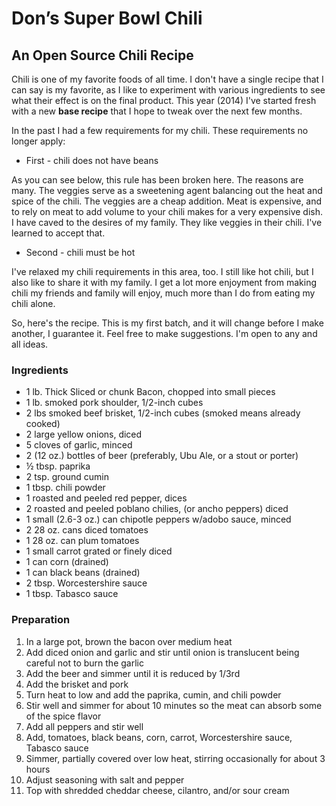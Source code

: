 # Don’s Super Bowl Chili #

## An Open Source Chili Recipe ##

Chili is one of my favorite foods of all time. I don't have a single recipe that I can say is my favorite, as I like to experiment with various ingredients to see what their effect is on the final product. This year (2014) I've started fresh with a new **base recipe** that I hope to tweak over the next few months.

In the past I had a few requirements for my chili.
These requirements no longer apply:

- First - chili does not have beans

As you can see below, this rule has been broken here. The reasons are many. The veggies serve as a sweetening agent balancing out the heat and spice of the chili. The veggies are a cheap addition. Meat is expensive, and to rely on meat to add volume to your chili makes for a very expensive dish. I have caved to the desires of my family. They like veggies in their chili. I've learned to accept that.


- Second - chili must be hot

I've relaxed my chili requirements in this area, too. I still like hot chili, but I also like to share it with my family. I get a lot more enjoyment from making chili my friends and family will enjoy, much more than I do from eating  my chili alone.

So, here's the recipe. This is my first batch, and it will change before I make another, I guarantee it.
Feel free to make suggestions. I'm open to any and all ideas.

### Ingredients ###

- 1 lb. Thick Sliced or chunk Bacon, chopped into small pieces
- 1 lb. smoked pork shoulder, 1/2-inch cubes
- 2 lbs smoked beef brisket, 1/2-inch cubes (smoked means already cooked)
- 2 large yellow onions, diced
- 5 cloves of garlic, minced
- 2 (12 oz.) bottles of beer (preferably, Ubu Ale, or a stout or porter)
- ½ tbsp. paprika
- 2 tsp. ground cumin
- 1 tbsp. chili powder
- 1 roasted and peeled red pepper, dices
- 2 roasted and peeled poblano chilies, (or ancho peppers) diced
- 1 small (2.6-3 oz.) can chipotle peppers w/adobo sauce, minced
- 2 28 oz. cans diced tomatoes
- 1 28 oz. can plum tomatoes
- 1 small carrot grated or finely diced
- 1 can corn (drained)
- 1 can black beans (drained)
- 2 tbsp. Worcestershire sauce
- 1 tbsp. Tabasco sauce

### Preparation ###

1. In a large pot, brown the bacon over medium heat
2. Add diced onion and garlic and stir until onion is translucent being careful not to burn the garlic
3. Add the beer and simmer until it is reduced by 1/3rd
4. Add the brisket and pork
5. Turn heat to low and add the paprika, cumin, and chili powder
6. Stir well and simmer for about 10 minutes so the meat can absorb some of the spice flavor
7. Add all peppers and stir well
8. Add, tomatoes, black beans, corn, carrot, Worcestershire sauce, Tabasco sauce
10. Simmer, partially covered over low heat, stirring occasionally for about 3 hours
11. Adjust seasoning with salt and pepper
12. Top with shredded cheddar cheese, cilantro, and/or sour cream